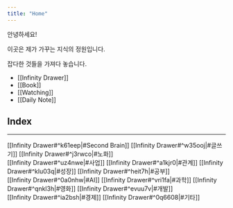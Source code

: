 ```yaml
---
title: "Home"
---
```


안녕하세요!

이곳은 제가 가꾸는 지식의 정원입니다.

잡다한 것들을 가져다 놓습니다.


- [[Infinity Drawer]]
- [[Book]]
- [[Watching]]
- [[Daily Note]]

## Index
---
[[Infinity Drawer#^k61eep|#Second Brain]]   [[Infinity Drawer#^w35ooj|#글쓰기]]    [[Infinity Drawer#^j3rwco|#노화]]    
[[Infinity Drawer#^uz4nwe|#사업]]  [[Infinity Drawer#^a1kjr0|#관계]]  [[Infinity Drawer#^klu03q|#성장]] [[Infinity Drawer#^heit7h|#공부]]  
[[Infinity Drawer#^0a0nhw|#AI]]    [[Infinity Drawer#^vri1fa|#과학]]  [[Infinity Drawer#^qnkl3h|#영화]]  [[Infinity Drawer#^evuu7v|#개발]]  
[[Infinity Drawer#^ia2bsh|#경제]]  [[Infinity Drawer#^0q6608|#기타]]
